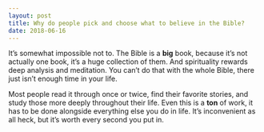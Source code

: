 ```yaml
---
layout: post
title: Why do people pick and choose what to believe in the Bible?
date: 2018-06-16
---
```


<p>It’s somewhat impossible not to. The Bible is a <b>big</b> book, because it’s not actually one book, it’s a huge collection of them. And spirituality rewards deep analysis and meditation. You can’t do that with the whole Bible, there just isn’t enough time in your life.</p><p>Most people read it through once or twice, find their favorite stories, and study those more deeply throughout their life. Even this is a <b>ton</b> of work, it has to be done alongside everything else you do in life. It’s inconvenient as all heck, but it’s worth every second you put in.</p>
